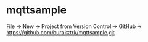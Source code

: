 # mqttsample

File -> New -> Project from Version Control -> GitHub -> https://github.com/burakztrk/mqttsample.git
